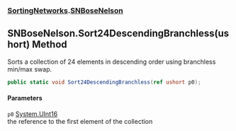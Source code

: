 ### [SortingNetworks](SortingNetworks.md 'SortingNetworks').[SNBoseNelson](SortingNetworks_SNBoseNelson.md 'SortingNetworks.SNBoseNelson')
## SNBoseNelson.Sort24DescendingBranchless(ushort) Method
Sorts a collection of 24 elements in descending order using branchless min/max swap.  
```csharp
public static void Sort24DescendingBranchless(ref ushort p0);
```
#### Parameters
<a name='SortingNetworks_SNBoseNelson_Sort24DescendingBranchless(ushort)_p0'></a>
`p0` [System.UInt16](https://docs.microsoft.com/en-us/dotnet/api/System.UInt16 'System.UInt16')  
the reference to the first element of the collection
  
